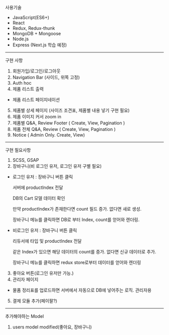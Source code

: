 사용기술

* JavaScript(ES6+)
* React
* Redux, Redux-thunk
* MongoDB + Mongoose
* Node.js
* Express (Next.js 학습 예정)
---
구현 사항
1. 회원가입/로그인/로그아웃
2. Navigation Bar (사이드, 위쪽 고정)
3. Auth hoc
4. 제품 리스트 출력
 * 제품 리스트 페이지네이션
5. 제품별 상세 페이지 (사이즈 조견표, 제품별 내용 넣기 구현 필요)
6. 제품 이미지 커서 zoom in
7. 제품별 Q&A, Review Footer ( Create, View, Pagination )
8. 제품 전체 Q&A, Review ( Create, View, Pagination )
9. Notice ( Admin Only. Create, View)
---
구현 필요사항
1. SCSS, GSAP
2. 장바구니(비 로그인 유저, 로그인 유저 구별 필요)
 * 로그인 유저 : 
    장바구니 버튼 클릭 
    
    서버에 productIndex 전달
    
    DB의 Cart 모델 데이터 확인
    
    만약 productIndex가 존재한다면 count 필드 증가. 없다면 새로 생성.
    
    장바구니 메뉴를 클릭하면 DB로 부터 Index, count를 얻어와 렌더링. 
    
 * 비로그인 유저 :
    장바구니 버튼 클릭
    
    리듀서에 타입 및 productIndex 전달
    
    같은 Index가 있으면 해당 데이터의 count를 증가. 없다면 신규 데이터로 추가.
    
    장바구니 메뉴를 클릭하면 redux store로부터 데이터를 얻어와 렌더링
    
3. 좋아요 버튼(로그인 유저만 가능.)
4. 관리자 페이지
 * 물품 정리표를 업로드하면 서버에서 자동으로 DB에 넣어주는 로직. 관리자용
5. 결제 모듈 추가(페이팔?)
---
추가해야하는 Model
1. users model modified(좋아요, 장바구니)

